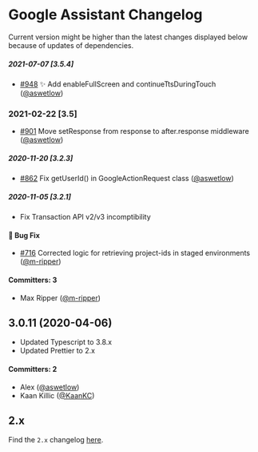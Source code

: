 # Google Assistant Changelog

Current version might be higher than the latest changes displayed below because of updates of dependencies.


##### 2021-07-07 [3.5.4]
- [#948](https://github.com/jovotech/jovo-framework/pull/948) ✨ Add enableFullScreen and continueTtsDuringTouch ([@aswetlow](https://github.com/aswetlow))


### 2021-02-22 [3.5]
- [#901](https://github.com/jovotech/jovo-framework/pull/901) Move setResponse from response to after.response middleware ([@aswetlow](https://github.com/aswetlow))


##### 2020-11-20 [3.2.3]
- [#862](https://github.com/jovotech/jovo-framework/pull/862) Fix getUserId() in GoogleActionRequest class ([@aswetlow](https://github.com/aswetlow))


##### 2020-11-05 [3.2.1]
* Fix Transaction API v2/v3 incomptibility 


#### :bug: Bug Fix
 * [#716](https://github.com/jovotech/jovo-framework/pull/716) Corrected logic for retrieving project-ids in staged environments  ([@m-ripper](https://github.com/m-ripper))  


#### Committers: 3
- Max Ripper ([@m-ripper](https://github.com/m-ripper))

## 3.0.11 (2020-04-06)

* Updated Typescript to 3.8.x
* Updated Prettier to 2.x

#### Committers: 2
- Alex ([@aswetlow](https://github.com/aswetlow))
- Kaan Killic ([@KaanKC](https://github.com/KaanKC))


## 2.x

Find the `2.x` changelog [here](https://github.com/jovotech/jovo-framework/blob/v2/CHANGELOG.md).
